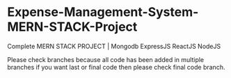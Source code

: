 # Expense-Management-System-MERN-STACK-Project
Complete MERN STACK PROJECT | Mongodb ExpressJS ReactJS NodeJS

Please check branches because all code has been added in multiple branches if you want last or final code then please check final code branch.
